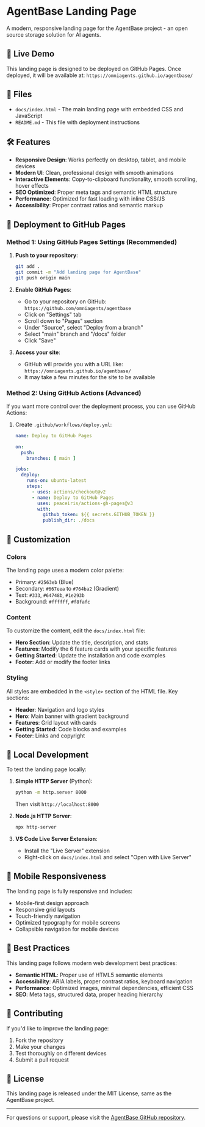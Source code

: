 # AgentBase Landing Page

A modern, responsive landing page for the AgentBase project - an open source storage solution for AI agents.

## 🚀 Live Demo

This landing page is designed to be deployed on GitHub Pages. Once deployed, it will be available at:
`https://omniagents.github.io/agentbase/`

## 📁 Files

- `docs/index.html` - The main landing page with embedded CSS and JavaScript
- `README.md` - This file with deployment instructions

## 🛠️ Features

- **Responsive Design**: Works perfectly on desktop, tablet, and mobile devices
- **Modern UI**: Clean, professional design with smooth animations
- **Interactive Elements**: Copy-to-clipboard functionality, smooth scrolling, hover effects
- **SEO Optimized**: Proper meta tags and semantic HTML structure
- **Performance**: Optimized for fast loading with inline CSS/JS
- **Accessibility**: Proper contrast ratios and semantic markup

## 🚀 Deployment to GitHub Pages

### Method 1: Using GitHub Pages Settings (Recommended)

1. **Push to your repository**:
   ```bash
   git add .
   git commit -m "Add landing page for AgentBase"
   git push origin main
   ```

2. **Enable GitHub Pages**:
   - Go to your repository on GitHub: `https://github.com/omniagents/agentbase`
   - Click on "Settings" tab
   - Scroll down to "Pages" section
   - Under "Source", select "Deploy from a branch"
   - Select "main" branch and "/docs" folder
   - Click "Save"

3. **Access your site**:
   - GitHub will provide you with a URL like: `https://omniagents.github.io/agentbase/`
   - It may take a few minutes for the site to be available

### Method 2: Using GitHub Actions (Advanced)

If you want more control over the deployment process, you can use GitHub Actions:

1. Create `.github/workflows/deploy.yml`:
   ```yaml
   name: Deploy to GitHub Pages
   
   on:
     push:
       branches: [ main ]
   
   jobs:
     deploy:
       runs-on: ubuntu-latest
       steps:
         - uses: actions/checkout@v2
         - name: Deploy to GitHub Pages
           uses: peaceiris/actions-gh-pages@v3
           with:
             github_token: ${{ secrets.GITHUB_TOKEN }}
             publish_dir: ./docs
   ```

## 🎨 Customization

### Colors
The landing page uses a modern color palette:
- Primary: `#2563eb` (Blue)
- Secondary: `#667eea` to `#764ba2` (Gradient)
- Text: `#333`, `#64748b`, `#1e293b`
- Background: `#ffffff`, `#f8fafc`

### Content
To customize the content, edit the `docs/index.html` file:
- **Hero Section**: Update the title, description, and stats
- **Features**: Modify the 6 feature cards with your specific features
- **Getting Started**: Update the installation and code examples
- **Footer**: Add or modify the footer links

### Styling
All styles are embedded in the `<style>` section of the HTML file. Key sections:
- **Header**: Navigation and logo styles
- **Hero**: Main banner with gradient background
- **Features**: Grid layout with cards
- **Getting Started**: Code blocks and examples
- **Footer**: Links and copyright

## 🔧 Local Development

To test the landing page locally:

1. **Simple HTTP Server** (Python):
   ```bash
   python -m http.server 8000
   ```
   Then visit `http://localhost:8000`

2. **Node.js HTTP Server**:
   ```bash
   npx http-server
   ```

3. **VS Code Live Server Extension**:
   - Install the "Live Server" extension
   - Right-click on `docs/index.html` and select "Open with Live Server"

## 📱 Mobile Responsiveness

The landing page is fully responsive and includes:
- Mobile-first design approach
- Responsive grid layouts
- Touch-friendly navigation
- Optimized typography for mobile screens
- Collapsible navigation for mobile devices

## 🌟 Best Practices

This landing page follows modern web development best practices:
- **Semantic HTML**: Proper use of HTML5 semantic elements
- **Accessibility**: ARIA labels, proper contrast ratios, keyboard navigation
- **Performance**: Optimized images, minimal dependencies, efficient CSS
- **SEO**: Meta tags, structured data, proper heading hierarchy

## 🤝 Contributing

If you'd like to improve the landing page:
1. Fork the repository
2. Make your changes
3. Test thoroughly on different devices
4. Submit a pull request

## 📄 License

This landing page is released under the MIT License, same as the AgentBase project.

---

For questions or support, please visit the [AgentBase GitHub repository](https://github.com/omniagents/agentbase). 